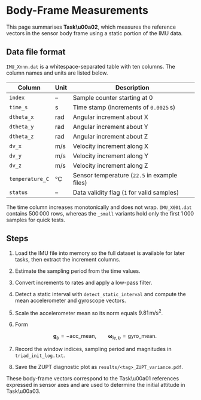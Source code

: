 # Body-Frame Measurements

This page summarises **Task\u00a02**, which measures the reference vectors in the sensor body frame using a static portion of the IMU data.

## Data file format

`IMU_Xnnn.dat` is a whitespace-separated table with ten columns.  The column
names and units are listed below.

| Column          | Unit | Description                                     |
|-----------------|-----|-------------------------------------------------|
| `index`         | –   | Sample counter starting at 0                    |
| `time_s`        | s   | Time stamp (increments of `0.0025` s)           |
| `dtheta_x`      | rad | Angular increment about X                       |
| `dtheta_y`      | rad | Angular increment about Y                       |
| `dtheta_z`      | rad | Angular increment about Z                       |
| `dv_x`          | m/s | Velocity increment along X                      |
| `dv_y`          | m/s | Velocity increment along Y                      |
| `dv_z`          | m/s | Velocity increment along Z                      |
| `temperature_C` | °C  | Sensor temperature (`22.5` in example files)    |
| `status`        | –   | Data validity flag (`1` for valid samples)      |

The time column increases monotonically and does not wrap. `IMU_X001.dat`
contains 500 000 rows, whereas the `_small` variants hold only the first
1 000 samples for quick tests.
## Steps

1. Load the IMU file into memory so the full dataset is available for later
   tasks, then extract the increment columns.
2. Estimate the sampling period from the time values.
3. Convert increments to rates and apply a low-pass filter.
4. Detect a static interval with `detect_static_interval` and compute the mean accelerometer and gyroscope vectors.
5. Scale the accelerometer mean so its norm equals $9.81\,\mathrm{m/s^2}$.
6. Form

   $$
   \mathbf{g}_b = -\text{acc\_mean},\qquad
   \boldsymbol{\omega}_{ie,b} = \text{gyro\_mean}.
   $$
7. Record the window indices, sampling period and magnitudes in `triad_init_log.txt`.
8. Save the ZUPT diagnostic plot as `results/<tag>_ZUPT_variance.pdf`.

These body-frame vectors correspond to the Task\u00a01 references expressed in sensor axes and are used to determine the initial attitude in Task\u00a03.

